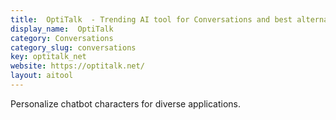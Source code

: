 ```yaml
---
title:  OptiTalk  - Trending AI tool for Conversations and best alternatives
display_name:  OptiTalk 
category: Conversations
category_slug: conversations
key: optitalk_net
website: https://optitalk.net/
layout: aitool
---
```


Personalize chatbot characters for diverse applications.
